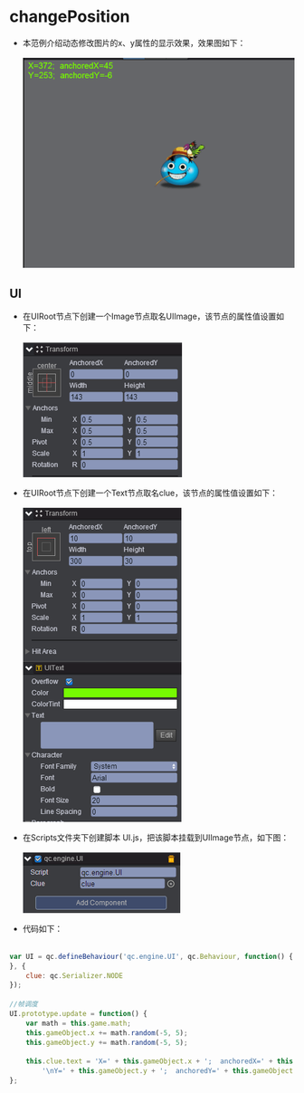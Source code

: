 # changePosition  
* 本范例介绍动态修改图片的x、y属性的显示效果，效果图如下：<br>    
![](images/show.gif)  

## UI   
* 在UIRoot节点下创建一个Image节点取名UIImage，该节点的属性值设置如下：<br>  
![](images/center.png)    

* 在UIRoot节点下创建一个Text节点取名clue，该节点的属性值设置如下：<br>   
![](images/clue.png)     

* 在Scripts文件夹下创建脚本 UI.js，把该脚本挂载到UIImage节点，如下图：<br>   
![](images/script.png)     

* 代码如下：<br>    

```javascript   

var UI = qc.defineBehaviour('qc.engine.UI', qc.Behaviour, function() {
}, {
    clue: qc.Serializer.NODE
});

//帧调度
UI.prototype.update = function() {
    var math = this.game.math;
    this.gameObject.x += math.random(-5, 5);
    this.gameObject.y += math.random(-5, 5);
    
    this.clue.text = 'X=' + this.gameObject.x + ';  anchoredX=' + this.gameObject.anchoredX +
        '\nY=' + this.gameObject.y + ';  anchoredY=' + this.gameObject.anchoredY;
};  
```